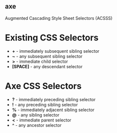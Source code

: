 ## axe
Augmented Cascading Style Sheet Selectors (ACSSS)

# Existing CSS Selectors

- **+** - immediately subsequent sibling selector
- **~** - any subsequent sibling selector
- **>** - immediate child selector
- **[SPACE]** - any descendant selector

# Axe CSS Selectors

- **?** - immediately preceding sibling selector
- **!** - any preceding sibling selector
- **%** - immediately adjacent sibling selector
- **@** - any sibling selector
- **<** - immediate parent selector
- **^** - any ancestor selector
